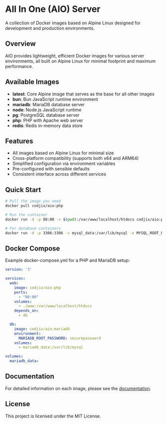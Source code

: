 # All In One (AIO) Server

A collection of Docker images based on Alpine Linux designed for development and production environments.

## Overview

AIO provides lightweight, efficient Docker images for various server environments, all built on Alpine Linux for minimal footprint and maximum performance.

## Available Images

- **latest**: Core Alpine image that serves as the base for all other images
- **bun**: Bun JavaScript runtime environment
- **mariadb**: MariaDB database server
- **node**: Node.js JavaScript runtime
- **pg**: PostgreSQL database server
- **php**: PHP with Apache web server
- **redis**: Redis in-memory data store

## Features

- All images based on Alpine Linux for minimal size
- Cross-platform compatibility (supports both x64 and ARM64)
- Simplified configuration via environment variables
- Pre-configured with sensible defaults
- Consistent interface across different services

## Quick Start

```bash
# Pull the image you need
docker pull codjix/aio:php

# Run the container
docker run -d -p 80:80 -v $(pwd):/var/www/localhost/htdocs codjix/aio:php

# For database containers
docker run -d -p 3306:3306 -v mysql_data:/var/lib/mysql -e MYSQL_ROOT_PASSWORD=securepassword codjix/aio:mariadb
```

## Docker Compose

Example docker-compose.yml for a PHP and MariaDB setup:

```yaml
version: '3'

services:
  web:
    image: codjix/aio:php
    ports:
      - "80:80"
    volumes:
      - ./www:/var/www/localhost/htdocs
    depends_on:
      - db

  db:
    image: codjix/aio:mariadb
    environment:
      MARIADB_ROOT_PASSWORD: securepassword
    volumes:
      - mariadb_data:/var/lib/mysql

volumes:
  mariadb_data:
```

## Documentation

For detailed information on each image, please see the [documentation](./docs/README.md).

## License

This project is licensed under the MIT License.
